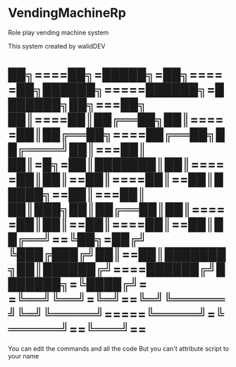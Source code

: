 # VendingMachineRp
Role play vending machine system

This system created by walidDEV

██╗====██╗=█████╗=██╗=====██╗██████╗=====██████╗=███████╗██╗===██╗
██║====██║██╔══██╗██║=====██║██╔══██╗====██╔══██╗██╔════╝██║===██║
██║=█╗=██║███████║██║=====██║██║==██║====██║==██║█████╗==██║===██║
██║███╗██║██╔══██║██║=====██║██║==██║====██║==██║██╔══╝==╚██╗=██╔╝
╚███╔███╔╝██║==██║███████╗██║██████╔╝====██████╔╝███████╗=╚████╔╝=
=╚══╝╚══╝=╚═╝==╚═╝╚══════╝╚═╝╚═════╝=====╚═════╝=╚══════╝==╚═══╝==
==================================================================


You can edit the commands and all the code
But you can't attribute script to your name
